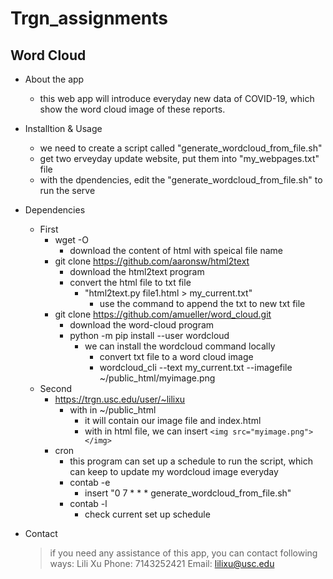 # Trgn_assignments
## Word Cloud

* About the app
  * this web app will introduce everyday new data of COVID-19, which show the word cloud image of these reports.
  
* Installtion & Usage
  * we need to create a script called "generate_wordcloud_from_file.sh" 
  * get two erveyday update website, put them into "my_webpages.txt" file
  * with the dpendencies, edit the "generate_wordcloud_from_file.sh" to run the serve

* Dependencies
  * First
    * wget -O
      * download the content of html with speical file name
    * git clone https://github.com/aaronsw/html2text
      * download the html2text program
      * convert the html file to txt file
        * "html2text.py file1.html > my_current.txt"
          * use the command to append the txt to new txt file
    * git clone https://github.com/amueller/word_cloud.git
      * download the word-cloud program
      * python -m pip install --user wordcloud
        * we can install the wordcloud command locally
          * convert txt file to a word cloud image
          * wordcloud_cli --text my_current.txt --imagefile ~/public_html/myimage.png
  * Second
    * https://trgn.usc.edu/user/~lilixu
      * with in ~/public_html
        * it will contain our image file and index.html
        * with in html file, we can insert `<img src="myimage.png"></img>`
    * cron 
      * this program can set up a schedule to run the script, which can keep to update my wordcloud image everyday 
      * contab -e
        * insert "0 7 * * * generate_wordcloud_from_file.sh"
      * contab -l
        * check current set up schedule
* Contact
  > if you need any assistance of this app,
  > you can contact following ways:
  > Lili Xu
  > Phone: 7143252421
  > Email: lilixu@usc.edu
